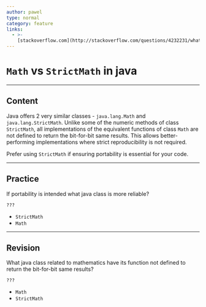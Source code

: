 ```yaml
---
author: pawel
type: normal
category: feature
links:
  - >-
    [stackoverflow.com](http://stackoverflow.com/questions/4232231/whats-the-difference-between-java-lang-math-and-java-lang-strictmath){website}
---
```


# `Math` vs `StrictMath` in java


---

## Content

Java offers 2 very similar classes - `java.lang.Math` and `java.lang.StrictMath`.  Unlike some of the numeric methods of class `StrictMath`, all implementations of the equivalent functions of class `Math` are not defined to return the bit-for-bit same results. This allows better-performing implementations where strict reproducibility is not required.

Prefer using `StrictMath` if ensuring portability is essential for your code.


---

## Practice

If portability is intended what java class is more reliable?

`???`

* `StrictMath` 
* `Math`


---

## Revision

What java class related to mathematics have its function not defined to return the bit-for-bit same results?

`???`

* `Math` 
* `StrictMath`
